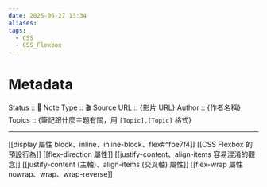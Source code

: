 ```yaml
---
date: 2025-06-27 13:34
aliases: 
tags:
  - CSS
  - CSS_Flexbox
---
```

# Metadata
Status :: 🌱
Note Type :: 🎬
Source URL :: {影片 URL}
Author :: {作者名稱}
Topics :: {筆記跟什麼主題有關，用 `[Topic],[Topic]` 格式}

---

[[display 屬性 block、inline、inline-block、flex#^fbe7f4]]
[[CSS Flexbox 的預設行為]]
[[flex-direction 屬性]]
[[justify-content、align-items 容易混淆的觀念]]
[[justify-content (主軸)、align-items (交叉軸) 屬性]]
[[flex-wrap 屬性 nowrap、wrap、wrap-reverse]]